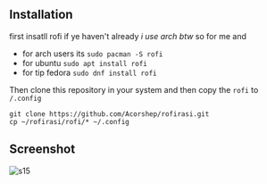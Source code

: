 ## Installation
first insatll rofi if ye haven't already *i use arch btw* so for me and 
* for arch users its ``` sudo pacman -S rofi ```
* for ubuntu ``` sudo apt install rofi ```
* for tip fedora ``` sudo dnf install rofi ```

Then clone this repository in your system and then copy the ``` rofi ``` to ``` /.config ```
```
git clone https://github.com/Acorshep/rofirasi.git
cp ~/rofirasi/rofi/* ~/.config
```
## Screenshot
![s15](https://github.com/user-attachments/assets/ce5b5ea4-427d-45e7-bad1-f160ce789f83)
